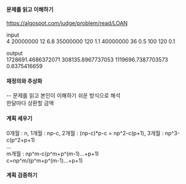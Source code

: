 #### 문제를 읽고 이해하기
https://algospot.com/judge/problem/read/LOAN

input</br>
4
20000000 12 6.8
35000000 120 1.1
40000000 36 0.5
100 120 0.1


output</br>
1728691.4686372071
308135.8967737053
1119696.7387703573
0.8375416659
 
#### 재정의와 추상화<br>
-- 문제를 읽고 본인이 이해하기 쉬운 방식으로 해석<br>
한달마다 상환할 금액

#### 계획 세우기<br>
0개월 : n, 1개월 : np-c, 2개월 : (np-c)*p-c = np^2-c(p+1), 3개월 : np^3-c(p^2+p+1)<br>
...<br>
m개월 : np^m-c(p^m+p^(m-1)...+p+1)<br>
c=np^m/(p^m+p^(m-1)...+p+1)<br>

#### 계획 검증하기
